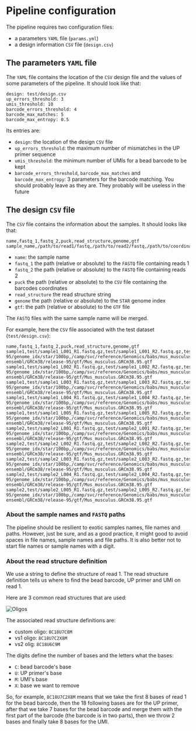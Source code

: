 # Pipeline configuration

The pipeline requires two configuration files:

- a parameters `YAML` file (`params.yml`)
- a design information `CSV` file (`design.csv`)

## The parameters `YAML` file

The `YAML` file contains the location of the `CSV` design file and the values of some parameters of the pipeline.
It should look like that:

```
design: test/design.csv
up_errors_threshold: 3
umis_threshold: 10
barcode_errors_threshold: 4
barcode_max_matches: 5
barcode_max_entropy: 0.5
```

Its entries are:

- `design`: the location of the design `CSV` file
- `up_errors_threshold`: the maximum number of mismatches in the UP primer sequence
- `umis_threshold`: the minimum number of UMIs for a bead barcode to be kept
- `barcode_errors_threshold`, `barcode_max_matches` and `barcode_max_entropy`: 3 parameters for the barcode matching. You should probably leave as they are. They probably will be useless in the future

## The design `CSV` file

The `CSV` file contains the information about the samples.
It should looks like that:

```
name,fastq_1,fastq_2,puck,read_structure,genome,gtf
sample_name,/path/to/read1/fastq,/path/to/read2/fastq,/path/to/coordinates/csv,read_structure_string,/path/to/STAR/index,/path/to/gtf
```

- `name`: the sample name
- `fastq_1` the path (relative or absolute) to the `FASTQ` file containing reads 1
- `fastq_2` the path (relative or absolute) to the `FASTQ` file containing reads 2
- `puck` the path (relative or absolute) to the `CSV` file containing the barcodes coordinates
- `read_structure` the read structure string
- `genome` the path (relative or absolute) to the `STAR` genome index
- `gtf`: the path (relative or absolute) to the `GTF` file

The `FASTQ` files with the same sample name will be merged.

For example, here the `CSV` file associated with the test dataset (`test/design.csv`):

```
name,fastq_1,fastq_2,puck,read_structure,genome,gtf
sample1,test/sample1_L001_R1.fastq.gz,test/sample1_L001_R2.fastq.gz,test/puck1.csv,8C18U7C2X8M,/camp/svc/reference/Genomics/babs/mus_musculus/ensembl/GRCm38/release-95/genome_idx/star/100bp,/camp/svc/reference/Genomics/babs/mus_musculus/
ensembl/GRCm38/release-95/gtf/Mus_musculus.GRCm38.95.gtf
sample1,test/sample1_L002_R1.fastq.gz,test/sample1_L002_R2.fastq.gz,test/puck1.csv,8C18U7C2X8M,/camp/svc/reference/Genomics/babs/mus_musculus/ensembl/GRCm38/release-95/genome_idx/star/100bp,/camp/svc/reference/Genomics/babs/mus_musculus/
ensembl/GRCm38/release-95/gtf/Mus_musculus.GRCm38.95.gtf
sample1,test/sample1_L003_R1.fastq.gz,test/sample1_L003_R2.fastq.gz,test/puck1.csv,8C18U7C2X8M,/camp/svc/reference/Genomics/babs/mus_musculus/ensembl/GRCm38/release-95/genome_idx/star/100bp,/camp/svc/reference/Genomics/babs/mus_musculus/
ensembl/GRCm38/release-95/gtf/Mus_musculus.GRCm38.95.gtf
sample1,test/sample1_L004_R1.fastq.gz,test/sample1_L004_R2.fastq.gz,test/puck1.csv,8C18U7C2X8M,/camp/svc/reference/Genomics/babs/mus_musculus/ensembl/GRCm38/release-95/genome_idx/star/100bp,/camp/svc/reference/Genomics/babs/mus_musculus/
ensembl/GRCm38/release-95/gtf/Mus_musculus.GRCm38.95.gtf
sample1,test/sample1_L005_R1.fastq.gz,test/sample1_L005_R2.fastq.gz,test/puck1.csv,8C18U7C2X8M,/camp/svc/reference/Genomics/babs/mus_musculus/ensembl/GRCm38/release-95/genome_idx/star/100bp,/camp/svc/reference/Genomics/babs/mus_musculus/
ensembl/GRCm38/release-95/gtf/Mus_musculus.GRCm38.95.gtf
sample2,test/sample2_L001_R1.fastq.gz,test/sample2_L001_R2.fastq.gz,test/puck2.csv,8C18U7C2X8M,/camp/svc/reference/Genomics/babs/mus_musculus/ensembl/GRCm38/release-95/genome_idx/star/100bp,/camp/svc/reference/Genomics/babs/mus_musculus/
ensembl/GRCm38/release-95/gtf/Mus_musculus.GRCm38.95.gtf
sample2,test/sample2_L002_R1.fastq.gz,test/sample2_L002_R2.fastq.gz,test/puck2.csv,8C18U7C2X8M,/camp/svc/reference/Genomics/babs/mus_musculus/ensembl/GRCm38/release-95/genome_idx/star/100bp,/camp/svc/reference/Genomics/babs/mus_musculus/
ensembl/GRCm38/release-95/gtf/Mus_musculus.GRCm38.95.gtf
sample2,test/sample2_L003_R1.fastq.gz,test/sample2_L003_R2.fastq.gz,test/puck2.csv,8C18U7C2X8M,/camp/svc/reference/Genomics/babs/mus_musculus/ensembl/GRCm38/release-95/genome_idx/star/100bp,/camp/svc/reference/Genomics/babs/mus_musculus/
ensembl/GRCm38/release-95/gtf/Mus_musculus.GRCm38.95.gtf
sample2,test/sample2_L004_R1.fastq.gz,test/sample2_L004_R2.fastq.gz,test/puck2.csv,8C18U7C2X8M,/camp/svc/reference/Genomics/babs/mus_musculus/ensembl/GRCm38/release-95/genome_idx/star/100bp,/camp/svc/reference/Genomics/babs/mus_musculus/
ensembl/GRCm38/release-95/gtf/Mus_musculus.GRCm38.95.gtf
sample2,test/sample2_L005_R1.fastq.gz,test/sample2_L005_R2.fastq.gz,test/puck2.csv,8C18U7C2X8M,/camp/svc/reference/Genomics/babs/mus_musculus/ensembl/GRCm38/release-95/genome_idx/star/100bp,/camp/svc/reference/Genomics/babs/mus_musculus/
ensembl/GRCm38/release-95/gtf/Mus_musculus.GRCm38.95.gtf
```

### About the sample names and `FASTQ` paths

The pipeline should be resilient to exotic samples names, file names and paths.
However, just be sure, and as a good practice, it might good to avoid spaces in file names, sample names and file paths.
It is also better not to start file names or sample names with a digit.

### About the read structure definition

We use a string to define the structure of read 1.
The read structure definition tells us where to find the bead barcode, UP primer and UMI on read 1.

Here are 3 common read structures that are used:

![Oligos](oligos.png)

The associated read structure definitions are:

- custom oligo: `8C18U7C8M`
- vs1 oligo: `8C18U7C2X8M`
- vs2 olig: `8C18U6C9M`

The digits define the number of bases and the letters what the bases:

- `C`: bead barcode's base
- `U`: UP primer's base
- `M`: UMI's base
- `X`: base we want to remove

So, for example, `8C18U7C2X8M` means that we take the first 8 bases of read 1 for the bead barcode, then the 18 following bases are for the UP primer, after that we take 7 bases for the bead barcode and merge them with the first part of the barcode (the barcode is in two parts), then we throw 2 bases and finally take 8 bases for the UMI.
